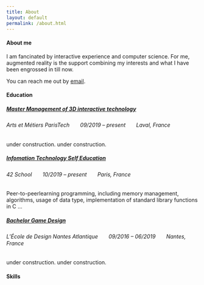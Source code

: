 ```yaml
---
title: About
layout: default 
permalink: /about.html
---
```


#### About me

I am fancinated by interactive experience and computer science. For me, augmented reality is the support combining my interests and what I have been engrossed in till now.

You can reach me out by [email](mailto:zemin.xu@yahoo.com).

#### Education

##### [Master Management of 3D interactive technology](https://artsetmetiers.fr/fr/node/871)

###### *Arts et Métiers ParisTech*　　09/2019 – present　　Laval, France

under construction.
under construction.

##### [Infomation Technology Self Education](https://www.42.us.org/innovation/program-design/)

###### *42 School*　　10/2019 – present　　Paris, France

Peer-to-peerlearning
programming, including memory management, algorithms, usage of data type, implementation of standard library functions in C ...

##### [Bachelor Game Design](https://www.lecolededesign.com/formations/orientation/annee-2-et-3-game-design-90)

###### *L’École de Design Nantes Atlantique*　　09/2016 – 06/2019　　Nantes, France

under construction.
under construction.

#### Skills
